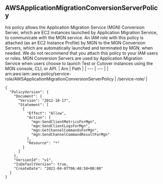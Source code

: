 
## AWSApplicationMigrationConversionServerPolicy
his policy allows the Application Migration Service (MGN) Conversion Server, which are EC2 instances launched by Application Migration Service, to communicate with the MGN service. An IAM role with this policy is attached (as an EC2 Instance Profile) by MGN to the MGN Conversion Servers, which are automatically launched and terminated by MGN, when needed. We do not recommend that you attach this policy to your IAM users or roles. MGN Conversion Servers are used by Application Migration Service when users choose to launch Test or Cutover instances using the MGN console, CLI, or API.
| Arn | Path |
| --- | --- |
| arn:aws:iam::aws:policy/service-role/AWSApplicationMigrationConversionServerPolicy | /service-role/ |
```
{
  "PolicyVersion": {
    "Document": {
      "Version": "2012-10-17",
      "Statement": [
        {
          "Effect": "Allow",
          "Action": [
            "mgn:SendClientMetricsForMgn",
            "mgn:SendClientLogsForMgn",
            "mgn:GetChannelCommandsForMgn",
            "mgn:SendChannelCommandResultForMgn"
          ],
          "Resource": "*"
        }
      ]
    },
    "VersionId": "v1",
    "IsDefaultVersion": true,
    "CreateDate": "2021-04-07T06:48:58+00:00"
  }
}
```
